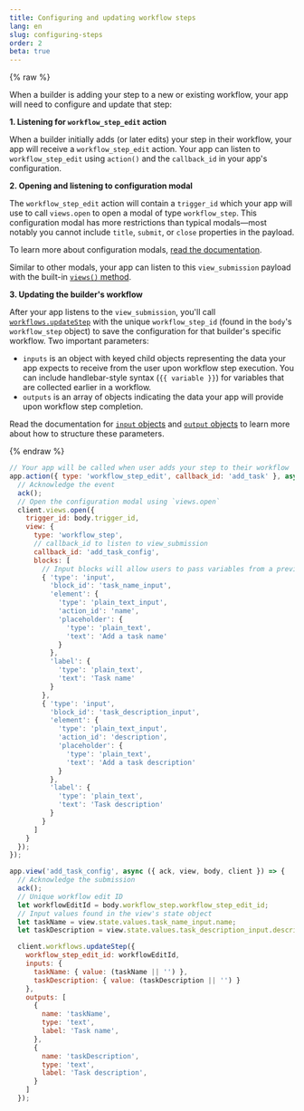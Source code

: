 ```yaml
---
title: Configuring and updating workflow steps
lang: en
slug: configuring-steps
order: 2
beta: true
---
```

{% raw %} 
<div class='section-content'>
When a builder is adding your step to a new or existing workflow, your app will need to configure and update that step:

**1. Listening for `workflow_step_edit` action**

When a builder initially adds (or later edits) your step in their workflow, your app will receive a `workflow_step_edit` action. Your app can listen to `workflow_step_edit` using `action()` and the `callback_id` in your app's configuration.

**2. Opening and listening to configuration modal**

The `workflow_step_edit` action will contain a `trigger_id` which your app will use to call `views.open` to open a modal of type `workflow_step`. This configuration modal has more restrictions than typical modals—most notably you cannot include `title`, `submit`, or `close` properties in the payload.

To learn more about configuration modals, [read the documentation](https://api.slack.com/workflows/steps#handle_config_view).

Similar to other modals, your app can listen to this `view_submission` payload with the built-in [`views()` method](#view_submissions).

**3. Updating the builder's workflow**

After your app listens to the `view_submission`, you'll call [`workflows.updateStep`](https://api.slack.com/methods/workflows.updateStep) with the unique `workflow_step_id` (found in the `body`'s `workflow_step` object) to save the configuration for that builder's specific workflow. Two important parameters:
- `inputs` is an object with keyed child objects representing the data your app expects to receive from the user upon workflow step execution. You can include handlebar-style syntax (`{{ variable }}`) for variables that are collected earlier in a workflow.
- `outputs` is an array of objects indicating the data your app will provide upon workflow step completion.

Read the documentation for [`input` objects](https://api.slack.com/reference/workflows/workflow_step#input) and [`output` objects](https://api.slack.com/reference/workflows/workflow_step#output) to learn more about how to structure these parameters.

</div>
{% endraw %} 

```javascript
// Your app will be called when user adds your step to their workflow
app.action({ type: 'workflow_step_edit', callback_id: 'add_task' }, async ({ body, ack, client }) => {
  // Acknowledge the event
  ack();
  // Open the configuration modal using `views.open`
  client.views.open({
    trigger_id: body.trigger_id,
    view: {
      type: 'workflow_step',
      // callback_id to listen to view_submission
      callback_id: 'add_task_config',
      blocks: [
        // Input blocks will allow users to pass variables from a previous step to your's
        { 'type': 'input',
          'block_id': 'task_name_input',
          'element': {
            'type': 'plain_text_input',
            'action_id': 'name',
            'placeholder': {
              'type': 'plain_text',
              'text': 'Add a task name'
            }
          },
          'label': {
            'type': 'plain_text',
            'text': 'Task name'
          }
        },
        { 'type': 'input',
          'block_id': 'task_description_input',
          'element': {
            'type': 'plain_text_input',
            'action_id': 'description',
            'placeholder': {
              'type': 'plain_text',
              'text': 'Add a task description'
            }
          },
          'label': {
            'type': 'plain_text',
            'text': 'Task description'
          }
        }
      ]
    }
  });
});

app.view('add_task_config', async ({ ack, view, body, client }) => {
  // Acknowledge the submission
  ack();
  // Unique workflow edit ID
  let workflowEditId = body.workflow_step.workflow_step_edit_id;
  // Input values found in the view's state object
  let taskName = view.state.values.task_name_input.name;
  let taskDescription = view.state.values.task_description_input.description;

  client.workflows.updateStep({
    workflow_step_edit_id: workflowEditId,
    inputs: {
      taskName: { value: (taskName || '') },
      taskDescription: { value: (taskDescription || '') }
    },
    outputs: [
      {
        name: 'taskName',
        type: 'text',
        label: 'Task name',
      },
      {
        name: 'taskDescription',
        type: 'text',
        label: 'Task description',
      }
    ]
  });
```